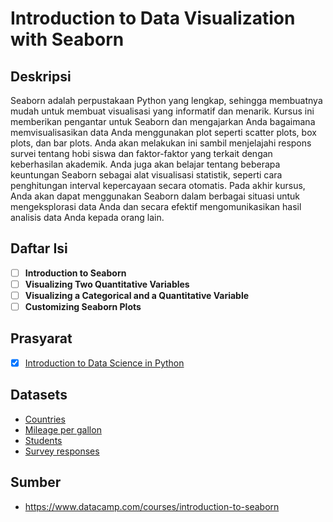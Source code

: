 # Introduction to Data Visualization with Seaborn

## Deskripsi

Seaborn adalah perpustakaan Python yang lengkap, sehingga membuatnya mudah untuk membuat visualisasi yang informatif dan menarik. Kursus ini memberikan pengantar untuk Seaborn dan mengajarkan Anda bagaimana memvisualisasikan data Anda menggunakan plot seperti scatter plots, box plots, dan bar plots. Anda akan melakukan ini sambil menjelajahi respons survei tentang hobi siswa dan faktor-faktor yang terkait dengan keberhasilan akademik. Anda juga akan belajar tentang beberapa keuntungan Seaborn sebagai alat visualisasi statistik, seperti cara penghitungan interval kepercayaan secara otomatis. Pada akhir kursus, Anda akan dapat menggunakan Seaborn dalam berbagai situasi untuk mengeksplorasi data Anda dan secara efektif mengomunikasikan hasil analisis data Anda kepada orang lain.

## Daftar Isi

- [ ] **Introduction to Seaborn**
- [ ] **Visualizing Two Quantitative Variables**
- [ ] **Visualizing a Categorical and a Quantitative Variable**
- [ ] **Customizing Seaborn Plots**

## Prasyarat

- [x] [Introduction to Data Science in Python](https://www.datacamp.com/courses/introduction-to-data-science-in-python)

## Datasets

* [Countries](https://assets.datacamp.com/production/repositories/3996/datasets/cd320cdd281edc2d2ce24058565d3d7090aa9708/countries-of-the-world.csv)
* [Mileage per gallon](https://assets.datacamp.com/production/repositories/3996/datasets/e0b285b89bdbfbbe8d81123e64727ff150d544e0/mpg.csv)
* [Students](https://assets.datacamp.com/production/repositories/3996/datasets/61e08004fef1a1b02b62620e3cd2533834239c90/student-alcohol-consumption.csv)
* [Survey responses](https://assets.datacamp.com/production/repositories/3996/datasets/ab13162732ae9ca1a9a27e2efd3da923ed6a4e7b/young-people-survey-responses.csv)


## Sumber

* https://www.datacamp.com/courses/introduction-to-seaborn